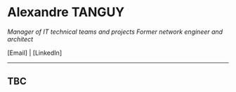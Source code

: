 # Alexandre TANGUY
*Manager of IT technical teams and projects*
*Former network engineer and architect*

[Email] | [LinkedIn]

---

## TBC
